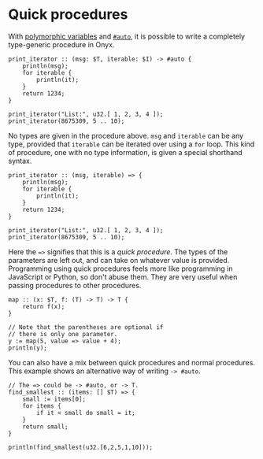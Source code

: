 # Quick procedures
With [polymorphic variables](./polymorphic.md) and [`#auto`](./automatic_return_type.md), it is possible to write a completely type-generic procedure in Onyx.
```onyx
print_iterator :: (msg: $T, iterable: $I) -> #auto {
    println(msg);
    for iterable {
        println(it);
    }
    return 1234;
}

print_iterator("List:", u32.[ 1, 2, 3, 4 ]);
print_iterator(8675309, 5 .. 10);
```
No types are given in the procedure above. `msg` and `iterable` can be any type, provided that `iterable` can be iterated over using a `for` loop. This kind of procedure, one with no type information, is given a special shorthand syntax.
```onyx
print_iterator :: (msg, iterable) => {
    println(msg);
    for iterable {
        println(it);    
    }
    return 1234;
}

print_iterator("List:", u32.[ 1, 2, 3, 4 ]);
print_iterator(8675309, 5 .. 10);
```
Here the `=>` signifies that this is a *quick procedure*. The types of the parameters are left out, and can take on whatever value is provided. Programming using quick procedures feels more like programming in JavaScript or Python, so don't abuse them. They are very useful when passing procedures to other procedures.
```onyx
map :: (x: $T, f: (T) -> T) -> T {
    return f(x);
}

// Note that the parentheses are optional if
// there is only one parameter.
y := map(5, value => value + 4);
println(y);
```

You can also have a mix between quick procedures and normal procedures. This example shows an alternative way of writing `-> #auto`.
```onyx
// The => could be -> #auto, or -> T.
find_smallest :: (items: [] $T) => {
    small := items[0];
    for items {
        if it < small do small = it;
    }
    return small;
}

println(find_smallest(u32.[6,2,5,1,10]));
```

